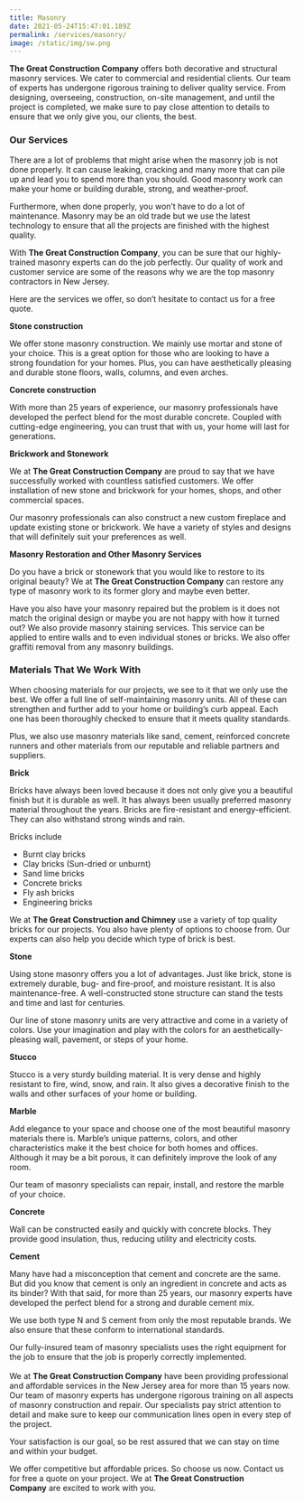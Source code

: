 ```yaml
---
title: Masonry
date: 2021-05-24T15:47:01.189Z
permalink: /services/masonry/
image: /static/img/sw.png
---
```



**The Great Construction Company** offers both decorative and structural masonry services. We cater to commercial and residential clients. Our team of experts has undergone rigorous training to deliver quality service. From designing, overseeing, construction, on-site management, and until the project is completed, we make sure to pay close attention to details to ensure that we only give you, our clients, the best.

### Our Services

There are a lot of problems that might arise when the masonry job is not done properly. It can cause leaking, cracking and many more that can pile up and lead you to spend more than you should. Good masonry work can make your home or building durable, strong, and weather-proof.

Furthermore, when done properly, you won’t have to do a lot of maintenance. Masonry may be an old trade but we use the latest technology to ensure that all the projects are finished with the highest quality.

With **The Great Construction Company**, you can be sure that our highly-trained masonry experts can do the job perfectly. Our quality of work and customer service are some of the reasons why we are the top masonry contractors in New Jersey.

Here are the services we offer, so don’t hesitate to contact us for a free quote. 

**Stone construction**

We offer stone masonry construction. We mainly use mortar and stone of your choice. This is a great option for those who are looking to have a strong foundation for your homes. Plus, you can have aesthetically pleasing and durable stone floors, walls, columns, and even arches. 

**Concrete construction**

With more than 25 years of experience, our masonry professionals have developed the perfect blend for the most durable concrete. Coupled with cutting-edge engineering, you can trust that with us, your home will last for generations.

**Brickwork and Stonework**

We at **The Great Construction Company** are proud to say that we have successfully worked with countless satisfied customers. We offer installation of new stone and brickwork for your homes, shops, and other commercial spaces.

Our masonry professionals can also construct a new custom fireplace and update existing stone or brickwork. We have a variety of styles and designs that will definitely suit your preferences as well.

**Masonry Restoration and Other Masonry Services**

Do you have a brick or stonework that you would like to restore to its original beauty? We at **The Great Construction Company** can restore any type of masonry work to its former glory and maybe even better.

Have you also have your masonry repaired but the problem is it does not match the original design or maybe you are not happy with how it turned out? We also provide masonry staining services. This service can be applied to entire walls and to even individual stones or bricks. We also offer graffiti removal from any masonry buildings. 

### Materials That We Work With

When choosing materials for our projects, we see to it that we only use the best. We offer a full line of self-maintaining masonry units. All of these can strengthen and further add to your home or building’s curb appeal. Each one has been thoroughly checked to ensure that it meets quality standards.

Plus, we also use masonry materials like sand, cement, reinforced concrete runners and other materials from our reputable and reliable partners and suppliers.

**Brick**

Bricks have always been loved because it does not only give you a beautiful finish but it is durable as well. It has always been usually preferred masonry material throughout the years. Bricks are fire-resistant and energy-efficient. They can also withstand strong winds and rain.

Bricks include

* Burnt clay bricks
* Clay bricks (Sun-dried or unburnt)
* Sand lime bricks
* Concrete bricks
* Fly ash bricks
* Engineering bricks

We at **The Great Construction and Chimney** use a variety of top quality bricks for our projects. You also have plenty of options to choose from. Our experts can also help you decide which type of brick is best. 

**Stone**

Using stone masonry offers you a lot of advantages. Just like brick, stone is extremely durable, bug- and fire-proof, and moisture resistant. It is also maintenance-free. A well-constructed stone structure can stand the tests and time and last for centuries.

Our line of stone masonry units are very attractive and come in a variety of colors. Use your imagination and play with the colors for an aesthetically-pleasing wall, pavement, or steps of your home.

**Stucco**

Stucco is a very sturdy building material. It is very dense and highly resistant to fire, wind, snow, and rain. It also gives a decorative finish to the walls and other surfaces of your home or building. 

**Marble**

Add elegance to your space and choose one of the most beautiful masonry materials there is. Marble’s unique patterns, colors, and other characteristics make it the best choice for both homes and offices. Although it may be a bit porous, it can definitely improve the look of any room.

Our team of masonry specialists can repair, install, and restore the marble of your choice.

**Concrete**

Wall can be constructed easily and quickly with concrete blocks. They provide good insulation, thus, reducing utility and electricity costs.

**Cement**

Many have had a misconception that cement and concrete are the same. But did you know that cement is only an ingredient in concrete and acts as its binder? With that said, for more than 25 years, our masonry experts have developed the perfect blend for a strong and durable cement mix.

We use both type N and S cement from only the most reputable brands. We also ensure that these conform to international standards.

Our fully-insured team of masonry specialists uses the right equipment for the job to ensure that the job is properly correctly implemented.\
\
We at **The Great Construction Company** have been providing professional and affordable services in the New Jersey area for more than 15 years now. Our team of masonry experts has undergone rigorous training on all aspects of masonry construction and repair. Our specialists pay strict attention to detail and make sure to keep our communication lines open in every step of the project.

Your satisfaction is our goal, so be rest assured that we can stay on time and within your budget.

We offer competitive but affordable prices. So choose us now. Contact us for free a quote on your project. We at **The Great Construction Company** are excited to work with you.